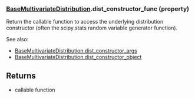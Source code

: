 ### [BaseMultivariateDistribution](BaseMultivariateDistribution.md).dist_constructor_func (property)




Return the callable function to access the underlying distribution
constructor (often the scipy.stats random variable generator function).

See also:

* [BaseMultivariateDistribution.dist_constructor_args](BaseMultivariateDistribution.dist_constructor_args.md)
* [BaseMultivariateDistribution.dist_constructor_object](BaseMultivariateDistribution.dist_constructor_object.md)

Returns
-------
* callable function

